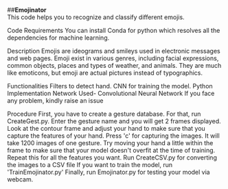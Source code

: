 ##**Emojinator**  
This code helps you to recognize and classify different emojis. 

Code Requirements
You can install Conda for python which resolves all the dependencies for machine learning.

Description
Emojis are ideograms and smileys used in electronic messages and web pages. Emoji exist in various genres, including facial expressions, common objects, places and types of weather, and animals. They are much like emoticons, but emoji are actual pictures instead of typographics.

Functionalities
Filters to detect hand.
CNN for training the model.
Python Implementation
Network Used- Convolutional Neural Network
If you face any problem, kindly raise an issue

Procedure
First, you have to create a gesture database. For that, run CreateGest.py. Enter the gesture name and you will get 2 frames displayed. Look at the contour frame and adjust your hand to make sure that you capture the features of your hand. Press 'c' for capturing the images. It will take 1200 images of one gesture. Try moving your hand a little within the frame to make sure that your model doesn't overfit at the time of training.
Repeat this for all the features you want.
Run CreateCSV.py for converting the images to a CSV file
If you want to train the model, run 'TrainEmojinator.py'
Finally, run Emojinator.py for testing your model via webcam.
